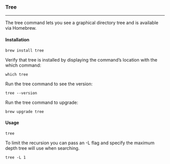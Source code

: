 ### Tree
---
The tree command lets you see a graphical directory tree and is available via Homebrew.

#### Installation
```
brew install tree
```

Verify that tree is installed by displaying the command’s location with the which command:

```
which tree
```

Run the tree command to see the version:
```
tree --version
```

Run the tree command to upgrade:
```
brew upgrade tree
```

#### Usage
```
tree
```

To limit the recursion you can pass an -L flag and specify the maximum depth tree will use when searching.

```
tree -L 1
```